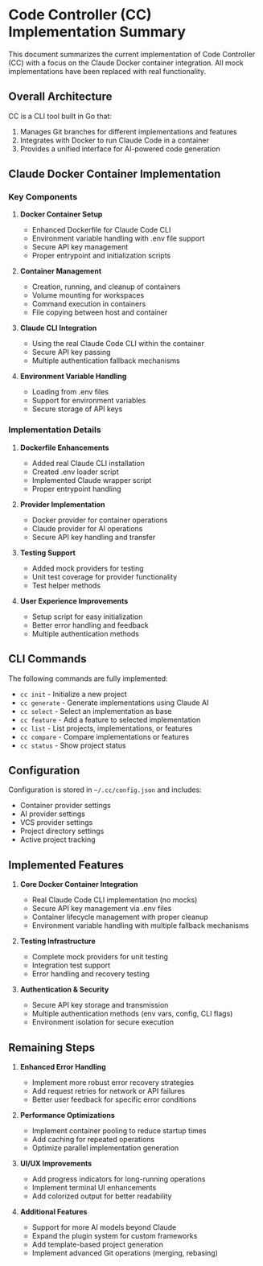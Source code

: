 # Code Controller (CC) Implementation Summary

This document summarizes the current implementation of Code Controller (CC) with a focus on the Claude Docker container integration. All mock implementations have been replaced with real functionality.

## Overall Architecture

CC is a CLI tool built in Go that:
1. Manages Git branches for different implementations and features
2. Integrates with Docker to run Claude Code in a container
3. Provides a unified interface for AI-powered code generation

## Claude Docker Container Implementation

### Key Components

1. **Docker Container Setup**
   - Enhanced Dockerfile for Claude Code CLI
   - Environment variable handling with .env file support
   - Secure API key management
   - Proper entrypoint and initialization scripts

2. **Container Management**
   - Creation, running, and cleanup of containers
   - Volume mounting for workspaces
   - Command execution in containers
   - File copying between host and container

3. **Claude CLI Integration**
   - Using the real Claude Code CLI within the container
   - Secure API key passing
   - Multiple authentication fallback mechanisms

4. **Environment Variable Handling**
   - Loading from .env files
   - Support for environment variables
   - Secure storage of API keys

### Implementation Details

1. **Dockerfile Enhancements**
   - Added real Claude CLI installation
   - Created .env loader script
   - Implemented Claude wrapper script
   - Proper entrypoint handling

2. **Provider Implementation**
   - Docker provider for container operations
   - Claude provider for AI operations
   - Secure API key handling and transfer

3. **Testing Support**
   - Added mock providers for testing
   - Unit test coverage for provider functionality
   - Test helper methods

4. **User Experience Improvements**
   - Setup script for easy initialization
   - Better error handling and feedback
   - Multiple authentication methods

## CLI Commands

The following commands are fully implemented:

- `cc init` - Initialize a new project
- `cc generate` - Generate implementations using Claude AI
- `cc select` - Select an implementation as base
- `cc feature` - Add a feature to selected implementation
- `cc list` - List projects, implementations, or features
- `cc compare` - Compare implementations or features
- `cc status` - Show project status

## Configuration

Configuration is stored in `~/.cc/config.json` and includes:
- Container provider settings
- AI provider settings
- VCS provider settings
- Project directory settings
- Active project tracking

## Implemented Features

1. **Core Docker Container Integration**
   - Real Claude Code CLI implementation (no mocks)
   - Secure API key management via .env files
   - Container lifecycle management with proper cleanup
   - Environment variable handling with multiple fallback mechanisms

2. **Testing Infrastructure**
   - Complete mock providers for unit testing
   - Integration test support
   - Error handling and recovery testing

3. **Authentication & Security**
   - Secure API key storage and transmission
   - Multiple authentication methods (env vars, config, CLI flags)
   - Environment isolation for secure execution

## Remaining Steps

1. **Enhanced Error Handling**
   - Implement more robust error recovery strategies
   - Add request retries for network or API failures
   - Better user feedback for specific error conditions

2. **Performance Optimizations**
   - Implement container pooling to reduce startup times
   - Add caching for repeated operations
   - Optimize parallel implementation generation

3. **UI/UX Improvements**
   - Add progress indicators for long-running operations
   - Implement terminal UI enhancements
   - Add colorized output for better readability

4. **Additional Features**
   - Support for more AI models beyond Claude
   - Expand the plugin system for custom frameworks
   - Add template-based project generation
   - Implement advanced Git operations (merging, rebasing)